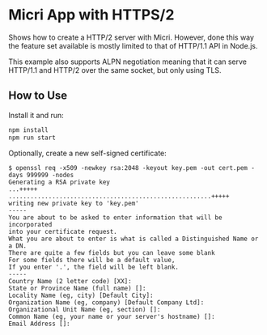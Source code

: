 Micri App with HTTPS/2
======================

Shows how to create a HTTP/2 server with Micri. However, done this way the
feature set available is mostly limited to that of HTTP/1.1 API in Node.js.

This example also supports ALPN negotiation meaning that it can serve HTTP/1.1
and HTTP/2 over the same socket, but only using TLS.

How to Use
----------

Install it and run:

```bash
npm install
npm run start
```

Optionally, create a new self-signed certificate:

```
$ openssl req -x509 -newkey rsa:2048 -keyout key.pem -out cert.pem -days 999999 -nodes
Generating a RSA private key
...+++++
........................................................+++++
writing new private key to 'key.pem'
-----
You are about to be asked to enter information that will be incorporated
into your certificate request.
What you are about to enter is what is called a Distinguished Name or a DN.
There are quite a few fields but you can leave some blank
For some fields there will be a default value,
If you enter '.', the field will be left blank.
-----
Country Name (2 letter code) [XX]:
State or Province Name (full name) []:
Locality Name (eg, city) [Default City]:
Organization Name (eg, company) [Default Company Ltd]:
Organizational Unit Name (eg, section) []:
Common Name (eg, your name or your server's hostname) []:
Email Address []:
```

